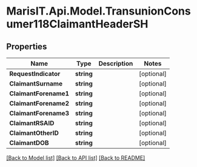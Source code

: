 
# MarisIT.Api.Model.TransunionConsumer118ClaimantHeaderSH

## Properties

Name | Type | Description | Notes
------------ | ------------- | ------------- | -------------
**RequestIndicator** | **string** |  | [optional] 
**ClaimantSurname** | **string** |  | [optional] 
**ClaimantForename1** | **string** |  | [optional] 
**ClaimantForename2** | **string** |  | [optional] 
**ClaimantForename3** | **string** |  | [optional] 
**ClaimantRSAID** | **string** |  | [optional] 
**ClaimantOtherID** | **string** |  | [optional] 
**ClaimantDOB** | **string** |  | [optional] 

[[Back to Model list]](../README.md#documentation-for-models)
[[Back to API list]](../README.md#documentation-for-api-endpoints)
[[Back to README]](../README.md)


